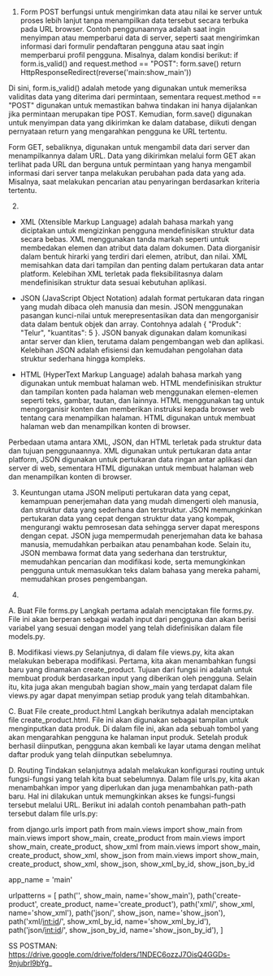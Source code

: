 1. Form POST berfungsi untuk mengirimkan data atau nilai ke server untuk proses lebih lanjut tanpa menampilkan data tersebut secara terbuka pada URL browser. Contoh penggunaannya adalah saat ingin menyimpan atau memperbarui data di server, seperti saat mengirimkan informasi dari formulir pendaftaran pengguna atau saat ingin memperbarui profil pengguna. Misalnya, dalam kondisi berikut:
if form.is_valid() and request.method == "POST":
    form.save()
    return HttpResponseRedirect(reverse('main:show_main'))

Di sini, form.is_valid() adalah metode yang digunakan untuk memeriksa validitas data yang diterima dari permintaan, sementara request.method == "POST" digunakan untuk memastikan bahwa tindakan ini hanya dijalankan jika permintaan merupakan tipe POST. Kemudian, form.save() digunakan untuk menyimpan data yang dikirimkan ke dalam database, diikuti dengan pernyataan return yang mengarahkan pengguna ke URL tertentu.

Form GET, sebaliknya, digunakan untuk mengambil data dari server dan menampilkannya dalam URL. Data yang dikirimkan melalui form GET akan terlihat pada URL dan berguna untuk permintaan yang hanya mengambil informasi dari server tanpa melakukan perubahan pada data yang ada. Misalnya, saat melakukan pencarian atau penyaringan berdasarkan kriteria tertentu.

2. 
- XML (Xtensible Markup Language) adalah bahasa markah yang diciptakan untuk mengizinkan pengguna mendefinisikan struktur data secara bebas. XML menggunakan tanda markah seperti <tag> untuk membedakan elemen dan atribut data dalam dokumen. Data diorganisir dalam bentuk hirarki yang terdiri dari elemen, atribut, dan nilai. XML memisahkan data dari tampilan dan penting dalam pertukaran data antar platform. Kelebihan XML terletak pada fleksibilitasnya dalam mendefinisikan struktur data sesuai kebutuhan aplikasi.

- JSON (JavaScript Object Notation) adalah format pertukaran data ringan yang mudah dibaca oleh manusia dan mesin. JSON menggunakan pasangan kunci-nilai untuk merepresentasikan data dan mengorganisir data dalam bentuk objek dan array. Contohnya adalah { "Produk": "Telur", "kuantitas": 5 }. JSON banyak digunakan dalam komunikasi antar server dan klien, terutama dalam pengembangan web dan aplikasi. Kelebihan JSON adalah efisiensi dan kemudahan pengolahan data struktur sederhana hingga kompleks.

- HTML (HyperText Markup Language) adalah bahasa markah yang digunakan untuk membuat halaman web. HTML mendefinisikan struktur dan tampilan konten pada halaman web menggunakan elemen-elemen seperti teks, gambar, tautan, dan lainnya. HTML menggunakan tag untuk mengorganisir konten dan memberikan instruksi kepada browser web tentang cara menampilkan halaman. HTML digunakan untuk membuat halaman web dan menampilkan konten di browser.

Perbedaan utama antara XML, JSON, dan HTML terletak pada struktur data dan tujuan penggunaannya. XML digunakan untuk pertukaran data antar platform, JSON digunakan untuk pertukaran data ringan antar aplikasi dan server di web, sementara HTML digunakan untuk membuat halaman web dan menampilkan konten di browser.

3. Keuntungan utama JSON meliputi pertukaran data yang cepat, kemampuan penerjemahan data yang mudah dimengerti oleh manusia, dan struktur data yang sederhana dan terstruktur. JSON memungkinkan pertukaran data yang cepat dengan struktur data yang kompak, mengurangi waktu pemrosesan data sehingga server dapat merespons dengan cepat. JSON juga mempermudah penerjemahan data ke bahasa manusia, memudahkan perbaikan atau penambahan kode. Selain itu, JSON membawa format data yang sederhana dan terstruktur, memudahkan pencarian dan modifikasi kode, serta memungkinkan pengguna untuk memasukkan teks dalam bahasa yang mereka pahami, memudahkan proses pengembangan.

4.
A. Buat File forms.py
Langkah pertama adalah menciptakan file forms.py. File ini akan berperan sebagai wadah input dari pengguna dan akan berisi variabel yang sesuai dengan model yang telah didefinisikan dalam file models.py.

B. Modifikasi views.py
Selanjutnya, di dalam file views.py, kita akan melakukan beberapa modifikasi. Pertama, kita akan menambahkan fungsi baru yang dinamakan create_product. Tujuan dari fungsi ini adalah untuk membuat produk berdasarkan input yang diberikan oleh pengguna. Selain itu, kita juga akan mengubah bagian show_main yang terdapat dalam file views.py agar dapat menyimpan setiap produk yang telah ditambahkan.

C. Buat File create_product.html
Langkah berikutnya adalah menciptakan file create_product.html. File ini akan digunakan sebagai tampilan untuk menginputkan data produk. Di dalam file ini, akan ada sebuah tombol yang akan mengarahkan pengguna ke halaman input produk. Setelah produk berhasil diinputkan, pengguna akan kembali ke layar utama dengan melihat daftar produk yang telah diinputkan sebelumnya.

D. Routing
Tindakan selanjutnya adalah melakukan konfigurasi routing untuk fungsi-fungsi yang telah kita buat sebelumnya. Dalam file urls.py, kita akan menambahkan impor yang diperlukan dan juga menambahkan path-path baru. Hal ini dilakukan untuk memungkinkan akses ke fungsi-fungsi tersebut melalui URL. Berikut ini adalah contoh penambahan path-path tersebut dalam file urls.py:

from django.urls import path
from main.views import show_main
from main.views import show_main, create_product
from main.views import show_main, create_product, show_xml 
from main.views import show_main, create_product, show_xml, show_json
from main.views import show_main, create_product, show_xml, show_json, show_xml_by_id, show_json_by_id 

app_name = 'main'

urlpatterns = [
    path('', show_main, name='show_main'),
    path('create-product', create_product, name='create_product'),
    path('xml/', show_xml, name='show_xml'),
    path('json/', show_json, name='show_json'),
    path('xml/<int:id>/', show_xml_by_id, name='show_xml_by_id'),
    path('json/<int:id>/', show_json_by_id, name='show_json_by_id'),
]



SS POSTMAN: https://drive.google.com/drive/folders/1NDEC6ozzJ7OisQ4GGDs-9njubrl9bYg_
 